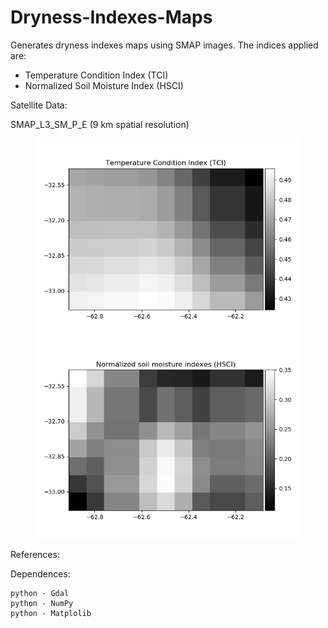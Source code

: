 # Dryness-Indexes-Maps
Generates dryness indexes maps using SMAP images. The indices applied are:

- Temperature Condition Index (TCI)
- Normalized Soil Moisture Index (HSCI)

Satellite Data:

 SMAP_L3_SM_P_E (9 km spatial resolution)


<p align="center">
  <img width=425 src="TCI.png"/>
  <img width=425 src="HSCI.png"/>
</p>


References: 

Dependences:

    python - Gdal
    python - NumPy
    python - Matplolib


